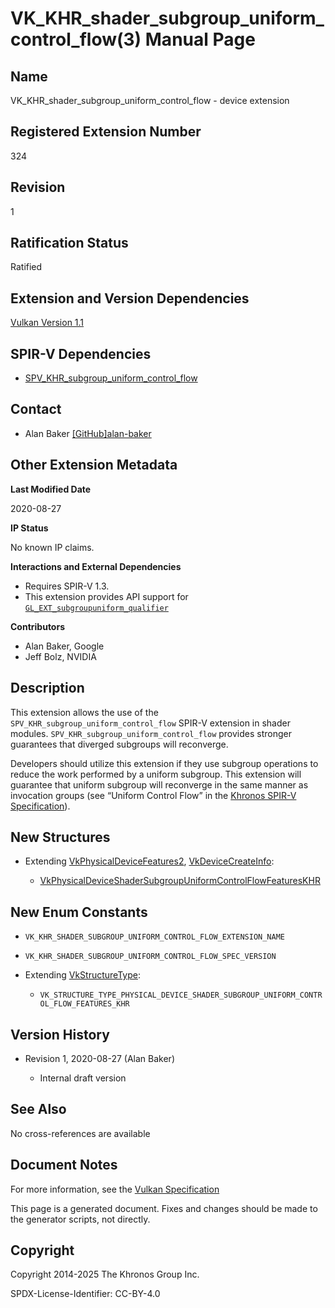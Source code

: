 # VK\_KHR\_shader\_subgroup\_uniform\_control\_flow(3) Manual Page

## Name

VK\_KHR\_shader\_subgroup\_uniform\_control\_flow - device extension



## [](#_registered_extension_number)Registered Extension Number

324

## [](#_revision)Revision

1

## [](#_ratification_status)Ratification Status

Ratified

## [](#_extension_and_version_dependencies)Extension and Version Dependencies

[Vulkan Version 1.1](#versions-1.1)

## [](#_spir_v_dependencies)SPIR-V Dependencies

- [SPV\_KHR\_subgroup\_uniform\_control\_flow](https://github.khronos.org/SPIRV-Registry/extensions/KHR/SPV_KHR_subgroup_uniform_control_flow.html)

## [](#_contact)Contact

- Alan Baker [\[GitHub\]alan-baker](https://github.com/KhronosGroup/Vulkan-Docs/issues/new?body=%5BVK_KHR_shader_subgroup_uniform_control_flow%5D%20%40alan-baker%0A%2AHere%20describe%20the%20issue%20or%20question%20you%20have%20about%20the%20VK_KHR_shader_subgroup_uniform_control_flow%20extension%2A)

## [](#_other_extension_metadata)Other Extension Metadata

**Last Modified Date**

2020-08-27

**IP Status**

No known IP claims.

**Interactions and External Dependencies**

- Requires SPIR-V 1.3.
- This extension provides API support for [`GL_EXT_subgroupuniform_qualifier`](https://github.com/KhronosGroup/GLSL/blob/main/extensions/ext/GL_EXT_subgroupuniform_qualifier.txt)

**Contributors**

- Alan Baker, Google
- Jeff Bolz, NVIDIA

## [](#_description)Description

This extension allows the use of the `SPV_KHR_subgroup_uniform_control_flow` SPIR-V extension in shader modules. `SPV_KHR_subgroup_uniform_control_flow` provides stronger guarantees that diverged subgroups will reconverge.

Developers should utilize this extension if they use subgroup operations to reduce the work performed by a uniform subgroup. This extension will guarantee that uniform subgroup will reconverge in the same manner as invocation groups (see “Uniform Control Flow” in the [Khronos SPIR-V Specification](https://registry.khronos.org/vulkan/specs/latest/html/vkspec.html#spirv-spec)).

## [](#_new_structures)New Structures

- Extending [VkPhysicalDeviceFeatures2](https://registry.khronos.org/vulkan/specs/latest/man/html/VkPhysicalDeviceFeatures2.html), [VkDeviceCreateInfo](https://registry.khronos.org/vulkan/specs/latest/man/html/VkDeviceCreateInfo.html):
  
  - [VkPhysicalDeviceShaderSubgroupUniformControlFlowFeaturesKHR](https://registry.khronos.org/vulkan/specs/latest/man/html/VkPhysicalDeviceShaderSubgroupUniformControlFlowFeaturesKHR.html)

## [](#_new_enum_constants)New Enum Constants

- `VK_KHR_SHADER_SUBGROUP_UNIFORM_CONTROL_FLOW_EXTENSION_NAME`
- `VK_KHR_SHADER_SUBGROUP_UNIFORM_CONTROL_FLOW_SPEC_VERSION`
- Extending [VkStructureType](https://registry.khronos.org/vulkan/specs/latest/man/html/VkStructureType.html):
  
  - `VK_STRUCTURE_TYPE_PHYSICAL_DEVICE_SHADER_SUBGROUP_UNIFORM_CONTROL_FLOW_FEATURES_KHR`

## [](#_version_history)Version History

- Revision 1, 2020-08-27 (Alan Baker)
  
  - Internal draft version

## [](#_see_also)See Also

No cross-references are available

## [](#_document_notes)Document Notes

For more information, see the [Vulkan Specification](https://registry.khronos.org/vulkan/specs/latest/html/vkspec.html#VK_KHR_shader_subgroup_uniform_control_flow)

This page is a generated document. Fixes and changes should be made to the generator scripts, not directly.

## [](#_copyright)Copyright

Copyright 2014-2025 The Khronos Group Inc.

SPDX-License-Identifier: CC-BY-4.0